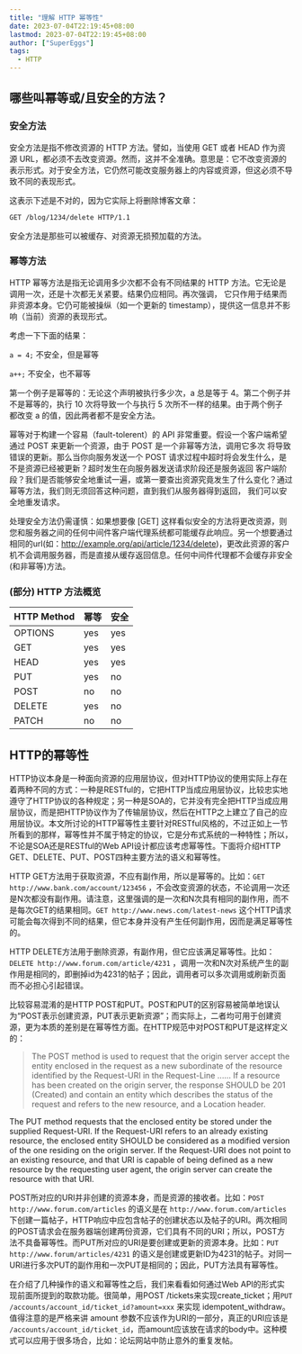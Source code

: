 ```yaml
---
title: "理解 HTTP 幂等性"
date: 2023-07-04T22:19:45+08:00
lastmod: 2023-07-04T22:19:45+08:00
author: ["SuperEggs"]
tags:
  - HTTP
---
```


## 哪些叫幂等或/且安全的方法？

### 安全方法

安全方法是指不修改资源的 HTTP 方法。譬如，当使用 GET 或者 HEAD 作为资源 URL，都必须不去改变资源。然而，这并不全准确。意思是：它不改变资源的 表示形式。对于安全方法，它仍然可能改变服务器上的内容或资源，但这必须不导致不同的表现形式。

这表示下述是不对的，因为它实际上将删除博客文章：

```Bash
GET /blog/1234/delete HTTP/1.1
```

安全方法是那些可以被缓存、对资源无损预加载的方法。

### 幂等方法

HTTP 幂等方法是指无论调用多少次都不会有不同结果的 HTTP 方法。它无论是调用一次，还是十次都无关紧要。结果仍应相同。再次强调， 它只作用于结果而非资源本身。它仍可能被操纵（如一个更新的 timestamp），提供这一信息并不影响（当前）资源的表现形式。

考虑一下下面的结果：

`a = 4;`  不安全，但是幂等

`a++;`    不安全，也不幂等

第一个例子是幂等的：无论这个声明被执行多少次，a 总是等于 4。第二个例子并不是幂等的，执行 10 次将导致一个与执行 5 次所不一样的结果。由于两个例子 都改变 a 的值，因此两者都不是安全方法。

幂等对于构建一个容易（fault-tolerent）的 API 非常重要。假设一个客户端希望通过 POST 来更新一个资源，由于 POST 是一个非幂等方法，调用它多次 将导致错误的更新。那么当你向服务发送一个 POST 请求过程中超时将会发生什么，是不是资源已经被更新？超时发生在向服务器发送请求阶段还是服务返回 客户端阶段？我们是否能够安全地重试一遍，或第一要查出资源究竟发生了什么变化？通过幂等方法，我们则无须回答这种问题，直到我们从服务器得到返回， 我们可以安全地重发请求。

处理安全方法仍需谨慎：如果想要像 [GET] 这样看似安全的方法将更改资源，则您和服务器之间的任何中间件客户端代理系统都可能缓存此响应。另一个想要通过相同的url(如：http://example.org/api/article/1234/delete)，更改此资源的客户机不会调用服务器，而是直接从缓存返回信息。任何中间件代理都不会缓存非安全(和非幂等)方法。

### (部分) HTTP 方法概览

|HTTP Method|幂等|安全|
|-|-|-|
|OPTIONS|yes|yes|
|GET|yes|yes|
|HEAD|yes|yes|
|PUT|yes|no|
|POST|no|no|
|DELETE|yes|no|
|PATCH|no|no|




## HTTP的幂等性

HTTP协议本身是一种面向资源的应用层协议，但对HTTP协议的使用实际上存在着两种不同的方式：一种是RESTful的，它把HTTP当成应用层协议，比较忠实地遵守了HTTP协议的各种规定；另一种是SOA的，它并没有完全把HTTP当成应用层协议，而是把HTTP协议作为了传输层协议，然后在HTTP之上建立了自己的应用层协议。本文所讨论的HTTP幂等性主要针对RESTful风格的，不过正如上一节所看到的那样，幂等性并不属于特定的协议，它是分布式系统的一种特性；所以，不论是SOA还是RESTful的Web API设计都应该考虑幂等性。下面将介绍HTTP GET、DELETE、PUT、POST四种主要方法的语义和幂等性。

HTTP GET方法用于获取资源，不应有副作用，所以是幂等的。比如：`GET http://www.bank.com/account/123456` ，不会改变资源的状态，不论调用一次还是N次都没有副作用。请注意，这里强调的是一次和N次具有相同的副作用，而不是每次GET的结果相同。`GET http://www.news.com/latest-news` 这个HTTP请求可能会每次得到不同的结果，但它本身并没有产生任何副作用，因而是满足幂等性的。

HTTP DELETE方法用于删除资源，有副作用，但它应该满足幂等性。比如：`DELETE http://www.forum.com/article/4231` ，调用一次和N次对系统产生的副作用是相同的，即删掉id为4231的帖子；因此，调用者可以多次调用或刷新页面而不必担心引起错误。

比较容易混淆的是HTTP POST和PUT。POST和PUT的区别容易被简单地误认为“POST表示创建资源，PUT表示更新资源”；而实际上，二者均可用于创建资源，更为本质的差别是在幂等性方面。在HTTP规范中对POST和PUT是这样定义的：

> The POST method is used to request that the origin server accept the entity enclosed in the request as a new subordinate of the resource identified by the Request-URI in the Request-Line ...... If a resource has been created on the origin server, the response SHOULD be 201 (Created) and contain an entity which describes the status of the request and refers to the new resource, and a Location header.

The PUT method requests that the enclosed entity be stored under the supplied Request-URI. If the Request-URI refers to an already existing resource, the enclosed entity SHOULD be considered as a modified version of the one residing on the origin server. If the Request-URI does not point to an existing resource, and that URI is capable of being defined as a new resource by the requesting user agent, the origin server can create the resource with that URI.

POST所对应的URI并非创建的资源本身，而是资源的接收者。比如：`POST http://www.forum.com/articles` 的语义是在 `http://www.forum.com/articles` 下创建一篇帖子，HTTP响应中应包含帖子的创建状态以及帖子的URI。两次相同的POST请求会在服务器端创建两份资源，它们具有不同的URI；所以，POST方法不具备幂等性。而PUT所对应的URI是要创建或更新的资源本身。比如：`PUT http://www.forum/articles/4231` 的语义是创建或更新ID为4231的帖子。对同一URI进行多次PUT的副作用和一次PUT是相同的；因此，PUT方法具有幂等性。

在介绍了几种操作的语义和幂等性之后，我们来看看如何通过Web API的形式实现前面所提到的取款功能。很简单，用POST /tickets来实现create_ticket；用`PUT /accounts/account_id/ticket_id?amount=xxx` 来实现 idempotent_withdraw。值得注意的是严格来讲 amount 参数不应该作为URI的一部分，真正的URI应该是 `/accounts/account_id/ticket_id`，而amount应该放在请求的body中。这种模式可以应用于很多场合，比如：论坛网站中防止意外的重复发帖。
